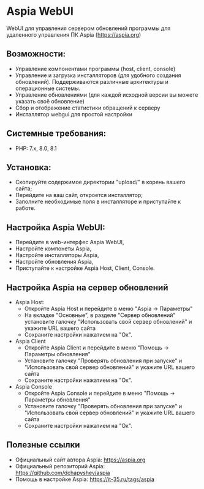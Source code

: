 # Aspia WebUI
WebUI для управления сервером обновлений программы для удаленного управления ПК Aspia (https://aspia.org)

## Возможности:
* Управление компонентами программы (host, client, console)
* Управление и загрузка инсталляторов (для удобного создания обновлений). Поддерживаются различные архитектуры и операционные системы.
* Управление обновлениями (для каждой исходной версии вы можете указать своё обновление)
* Сбор и отображение статистики обращений к серверу
* Инсталлятор webgui для простой настройки

## Системные требования:
* PHP: 7.x, 8.0, 8.1

## Установка:
* Скопируйте содержимое директории "upload/" в корень вашего сайта;
* Перейдите на ваш сайт, откроется инсталлятор;
* Заполните необходимые поля в инсталляторе и приступайте к работе.

## Настройка Aspia WebUI:
* Перейдите в web-интерфес Aspia WebUI,
* Настройте компонеты Aspia,
* Настройте инсталляторы Aspia,
* Настройте обновления Aspia,
* Приступайте к настройке Aspia Host, Client, Console.

## Настройка Aspia на сервер обновлений
* Aspia Host:
  * Откройте Aspia Host и перейдите в меню "Aspia -> Параметры"
  * На вкладке "Основные", в разделе "Сервер обновлений" установите галочку "Использовать свой сервер обновлений" и укажите URL вашего сайта
  * Сохраните настройки нажатием на "Ок".
* Aspia Client
  * Откройте Aspia Client и перейдите в меню "Помощь -> Параметры обновления"
  * Установите галочку "Проверять обновления при запуске" и "Использовать свой сервер обновлений" и укажите URL вашего сайта
  * Сохраните настройки нажатием на "Ок".
* Aspia Console
  * Откройте Aspia Console и перейдите в меню "Помощь -> Параметры обновления"
  * Установите галочку "Проверять обновления при запуске" и "Использовать свой сервер обновлений" и укажите URL вашего сайта
  * Сохраните настройки нажатием на "Ок".

## Полезные ссылки
* Официальный сайт автора Aspia: https://aspia.org
* Официальный репозиторий Aspia: https://github.com/dchapyshev/aspia
* Помощь в настройке Aspia: https://it-35.ru/tags/aspia